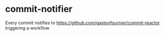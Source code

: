 # commit-notifier

Every commit notifies to https://github.com/gastonfournier/commit-reactor triggering a workflow
